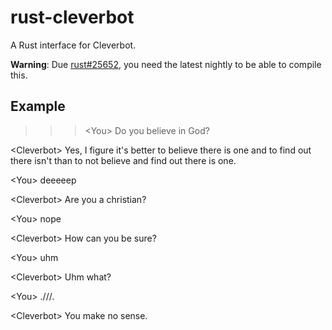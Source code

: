 rust-cleverbot
==============
A Rust interface for Cleverbot.

**Warning**: Due [rust#25652](https://github.com/rust-lang/rust/pull/25652), you need the latest nightly to be able to compile this.

Example
-------
>>> \<You\> Do you believe in God?

\<Cleverbot\> Yes, I figure it's better to believe there is one and to find out there isn't than to not believe and find out there is one.

\<You\> deeeeep

\<Cleverbot\> Are you a christian?

\<You\> nope

\<Cleverbot\> How can you be sure?

\<You\> uhm

\<Cleverbot\> Uhm what?

\<You\> .///.

\<Cleverbot\> You make no sense.
